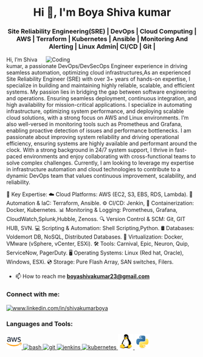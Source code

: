 <h1 align="center">Hi 👋, I'm Boya Shiva kumar</h1>
<h3 align="center">Site Reliability Engineering(SRE) | DevOps | Cloud Computing | AWS | Terraform | Kubernetes | Ansible | Monitoring And Alerting | Linux Admin| CI/CD | Git |</h3>
<img align="right" alt="Coding" width="400" src="https://liveimages.algoworks.com/new-algoworks/wp-content/uploads/2022/06/16052457/DevOps-Steps-1-min.gif">


Hi, I’m Shiva kumar, a passionate DevOps/DevSecOps Engineer experience in driving seamless automation, optimizing cloud infrastructures,As an experienced Site Reliability Engineer (SRE) with over 3+ years of hands-on expertise, I specialize in building and maintaining highly reliable, scalable, and efficient systems. My passion lies in bridging the gap between software engineering and operations.
Ensuring seamless deployment, continuous integration, and high availability for mission-critical applications.
I specialize in automating infrastructure, optimizing system performance, and deploying scalable cloud solutions, with a strong focus on AWS and Linux environments.
I’m also well-versed in monitoring tools such as Prometheus and Grafana, enabling proactive detection of issues and performance bottlenecks.
I am passionate about improving system reliability and driving operational efficiency, ensuring systems are highly available and performant around the clock. With a strong background in 24/7 system support, I thrive in fast-paced environments and enjoy collaborating with cross-functional teams to solve complex challenges.
Currently, I am looking to leverage my expertise in infrastructure automation and cloud technologies to contribute to a dynamic DevOps team that values continuous improvement, scalability, and reliability.

 🚀 Key Expertise: ☁️ Cloud Platforms: AWS (EC2, S3, EBS, RDS, Lambda).
 🔧 Automation & IaC: Terraform, Ansible.
 ⚙️ CI/CD: Jenkin, 🐳 Containerization: Docker, Kubernetes.
 📊 Monitoring & Logging: Prometheus, Grafana, CloudWatch,Splunk,Hubble, Zenoss.
 🔍 Version Control & SCM: Git, GIT HUB, SVN. 
 💻 Scripting & Automation: Shell Scripting,Python.
 🛢️ Databases: Voldemort DB, NoSQL, Distributed Databases. 
 👾 Virtualization: Docker, VMware (vSphere, vCenter, ESXi).
 🛠️ Tools: Carnival, Epic, Neuron, Quip, ServiceNow, PagerDuty.
 🖥️ Operating Systems: Linux (Red hat, Oracle), Windows, ESXi. 
 💿 Storage: Pure Flash Array, SAN switches, Filers.

- 📫 How to reach me **boyashivakumar23@gmail.com**

<h3 align="left">Connect with me:</h3>
<p align="left">
<a href="https://linkedin.com/in/www.linkedin.com/in/shivakumarboya" target="blank"><img align="center" src="https://raw.githubusercontent.com/rahuldkjain/github-profile-readme-generator/master/src/images/icons/Social/linked-in-alt.svg" alt="www.linkedin.com/in/shivakumarboya" height="30" width="40" /></a>
</p>

<h3 align="left">Languages and Tools:</h3>
<p align="left"> <a href="https://aws.amazon.com" target="_blank" rel="noreferrer"> <img src="https://raw.githubusercontent.com/devicons/devicon/master/icons/amazonwebservices/amazonwebservices-original-wordmark.svg" alt="aws" width="40" height="40"/> </a> <a href="https://www.gnu.org/software/bash/" target="_blank" rel="noreferrer"> <img src="https://www.vectorlogo.zone/logos/gnu_bash/gnu_bash-icon.svg" alt="bash" width="40" height="40"/> </a> <a href="https://git-scm.com/" target="_blank" rel="noreferrer"> <img src="https://www.vectorlogo.zone/logos/git-scm/git-scm-icon.svg" alt="git" width="40" height="40"/> </a> <a href="https://www.jenkins.io" target="_blank" rel="noreferrer"> <img src="https://www.vectorlogo.zone/logos/jenkins/jenkins-icon.svg" alt="jenkins" width="40" height="40"/> </a> <a href="https://kubernetes.io" target="_blank" rel="noreferrer"> <img src="https://www.vectorlogo.zone/logos/kubernetes/kubernetes-icon.svg" alt="kubernetes" width="40" height="40"/> </a> <a href="https://www.linux.org/" target="_blank" rel="noreferrer"> <img src="https://raw.githubusercontent.com/devicons/devicon/master/icons/linux/linux-original.svg" alt="linux" width="40" height="40"/> </a> <a href="https://www.python.org" target="_blank" rel="noreferrer"> <img src="https://raw.githubusercontent.com/devicons/devicon/master/icons/python/python-original.svg" alt="python" width="40" height="40"/> </a> </p>
